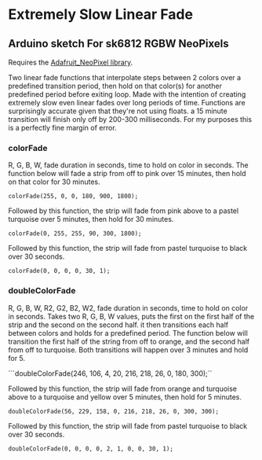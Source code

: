 # Extremely Slow Linear Fade
## Arduino sketch For sk6812 RGBW NeoPixels

Requires the [Adafruit_NeoPixel library](https://github.com/adafruit/Adafruit_NeoPixel).

Two linear fade functions that interpolate steps between 2 colors over a predefined transition period, then hold on that color(s) for another predefined period before exiting loop.
Made with the intention of creating extremely slow even linear fades over long periods of time.
Functions are surprisingly accurate given that they're not using floats. a 15 minute transition will finish only off by 200-300 milliseconds. For my purposes this is a perfectly fine margin of error.

### colorFade
R, G, B, W, fade duration in seconds, time to hold on color in seconds.
The function below will fade a strip from off to pink over 15 minutes, then hold on that color for 30 minutes.

```colorFade(255, 0, 0, 180, 900, 1800);```

Followed by this function, the strip will fade from pink above to a pastel turquoise over 5 minutes, then hold for 30 minutes.

```colorFade(0, 255, 255, 90, 300, 1800);```

Followed by this function, the strip will fade from pastel turquoise to black over 30 seconds.

```colorFade(0, 0, 0, 0, 30, 1);```

### doubleColorFade
R, G, B, W, R2, G2, B2, W2, fade duration in seconds, time to hold on color in seconds.
Takes two R, G, B, W values, puts the first on the first half of the strip and the second on the second half. it then transitions each half between colors and holds for a predefined period.
The function below will transition the first half of the string from off to orange, and the second half from off to turquoise. Both transitions will happen over 3 minutes and hold for 5.

```doubleColorFade(246, 106, 4, 20, 216, 218, 26, 0, 180, 300);``

Followed by this function, the strip will fade from orange and turquoise above to a turquoise and yellow over 5 minutes, then hold for 5 minutes.

```doubleColorFade(56, 229, 158, 0, 216, 218, 26, 0, 300, 300);```

Followed by this function, the strip will fade from pastel turquoise to black over 30 seconds.

```doubleColorFade(0, 0, 0, 0, 2, 1, 0, 0, 30, 1);```
